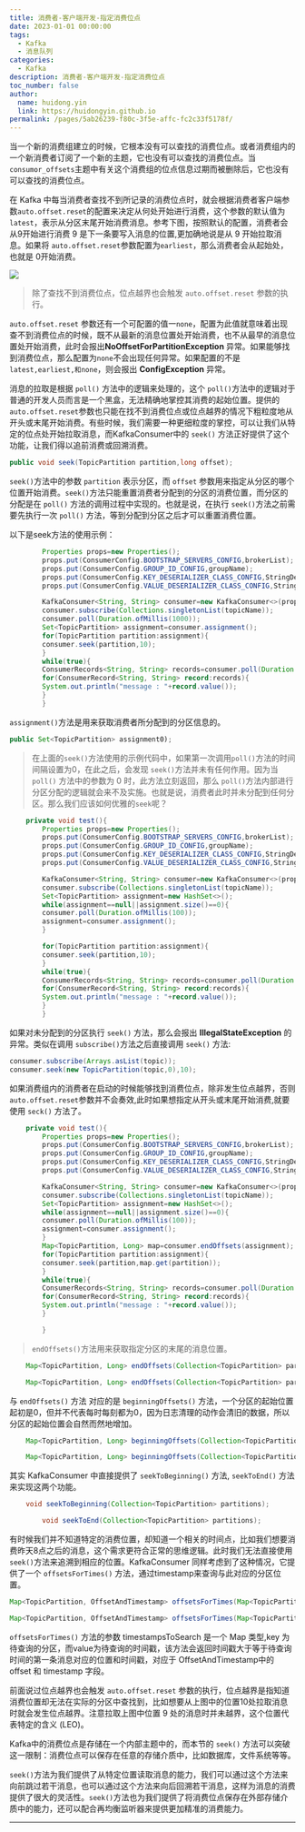 ```yaml
---
title: 消费者-客户端开发-指定消费位点
date: 2023-01-01 00:00:00
tags:
  - Kafka
  - 消息队列
categories:
  - Kafka
description: 消费者-客户端开发-指定消费位点
toc_number: false
author:
  name: huidong.yin
  link: https://huidongyin.github.io
permalink: /pages/5ab26239-f80c-3f5e-affc-fc2c33f5178f/
---
```


当一个新的消费组建立的时候，它根本没有可以查找的消费位点。或者消费组内的一个新消费者订阅了一个新的主题，它也没有可以查找的消费位点。当 `consumor_offsets`主题中有关这个消费组的位点信息过期而被删除后，它也没有可以查找的消费位点。

在 Kafka 中每当消费者查找不到所记录的消费位点时，就会根据消费者客户端参数`auto.offset.reset`的配置来决定从何处开始进行消费，这个参数的默认值为`latest`，表示从分区末尾开始消费消息。参考下图，按照默认的配置，消费者会从9开始进行消费 9 是下一条要写入消息的位置,更加确地说是从 9 开始拉取消息。如果将 `auto.offset.reset`参数配置为`earliest`，那么消费者会从起始处，也就是 0开始消费。

![](/images/kafka/消费者/05.png)

> 除了查找不到消费位点，位点越界也会触发 `auto.offset.reset` 参数的执行。

`auto.offset.reset` 参数还有一个可配置的值一`none`，配置为此值就意味着出现查不到消费位点的时候，既不从最新的消息位置处开始消费，也不从最早的消息位置处开始消费，此时会报出**NoOffsetForPartitionException** 异常。如果能够找到消费位点，那么配置为`none`不会出现任何异常。如果配置的不是`latest,earliest,和none`，则会报出 **ConfigException** 异常。

消息的拉取是根据 `poll()` 方法中的逻辑来处理的，这个 `poll()`方法中的逻辑对于普通的开发人员而言是一个黑盒，无法精确地掌控其消费的起始位置。提供的`auto.offset.reset`参数也只能在找不到消费位点或位点越界的情况下粗粒度地从开头或末尾开始消费。有些时候，我们需要一种更细粒度的掌控，可以让我们从特定的位点处开始拉取消息，而KafkaConsumer中的 `seek()` 方法正好提供了这个功能，让我们得以追前消费或回溯消费。

```java
public void seek(TopicPartition partition,long offset);
```

`seek()`方法中的参数 `partition` 表示分区，而 `offset` 参数用来指定从分区的哪个位置开始消费。`seek()`方法只能重置消费者分配到的分区的消费位置，而分区的分配是在 `poll()` 方法的调用过程中实现的。也就是说，在执行 `seek()`方法之前需要先执行一次 `poll()` 方法，等到分配到分区之后才可以重置消费位置。

以下是seek方法的使用示例：

```java
        Properties props=new Properties();
        props.put(ConsumerConfig.BOOTSTRAP_SERVERS_CONFIG,brokerList);
        props.put(ConsumerConfig.GROUP_ID_CONFIG,groupName);
        props.put(ConsumerConfig.KEY_DESERIALIZER_CLASS_CONFIG,StringDeserializer.class.getName());
        props.put(ConsumerConfig.VALUE_DESERIALIZER_CLASS_CONFIG,StringDeserializer.class.getName());

        KafkaConsumer<String, String> consumer=new KafkaConsumer<>(props);
        consumer.subscribe(Collections.singletonList(topicName));
        consumer.poll(Duration.ofMillis(1000));
        Set<TopicPartition> assignment=consumer.assignment();
        for(TopicPartition partition:assignment){
        consumer.seek(partition,10);
        }
        while(true){
        ConsumerRecords<String, String> records=consumer.poll(Duration.ofMillis(1000));
        for(ConsumerRecord<String, String> record:records){
        System.out.println("message : "+record.value());
        }
        }

```

`assignment()`方法是用来获取消费者所分配到的分区信息的。

```java
public Set<TopicPartition> assignment0);
```

> 在上面的`seek()`方法使用的示例代码中，如果第一次调用`poll()`方法的时间间隔设置为0，在此之后，会发现 `seek()`方法并未有任何作用。因为当 `poll()` 方法中的参数为 0 时，此方法立刻返回，那么 `poll()`方法内部进行分区分配的逻辑就会来不及实施。也就是说，消费者此时并未分配到任何分区。那么我们应该如何优雅的`seek`呢？

```java
    private void test(){
        Properties props=new Properties();
        props.put(ConsumerConfig.BOOTSTRAP_SERVERS_CONFIG,brokerList);
        props.put(ConsumerConfig.GROUP_ID_CONFIG,groupName);
        props.put(ConsumerConfig.KEY_DESERIALIZER_CLASS_CONFIG,StringDeserializer.class.getName());
        props.put(ConsumerConfig.VALUE_DESERIALIZER_CLASS_CONFIG,StringDeserializer.class.getName());

        KafkaConsumer<String, String> consumer=new KafkaConsumer<>(props);
        consumer.subscribe(Collections.singletonList(topicName));
        Set<TopicPartition> assignment=new HashSet<>();
        while(assignment==null||assignment.size()==0){
        consumer.poll(Duration.ofMillis(100));
        assignment=consumer.assignment();
        }

        for(TopicPartition partition:assignment){
        consumer.seek(partition,10);
        }
        while(true){
        ConsumerRecords<String, String> records=consumer.poll(Duration.ofMillis(1000));
        for(ConsumerRecord<String, String> record:records){
        System.out.println("message : "+record.value());
        }
        }

```

如果对未分配到的分区执行 `seek()` 方法，那么会报出 **IllegalStateException** 的异常。类似在调用 `subscribe()`方法之后直接调用 `seek()` 方法:

```java
consumer.subscribe(Arrays.asList(topic));
consumer.seek(new TopicPartition(topic,0),10);
```

如果消费组内的消费者在启动的时候能够找到消费位点，除非发生位点越界，否则 `auto.offset.reset`参数并不会奏效,此时如果想指定从开头或末尾开始消费,就要使用 `seck()` 方法了。

```java
    private void test(){
        Properties props=new Properties();
        props.put(ConsumerConfig.BOOTSTRAP_SERVERS_CONFIG,brokerList);
        props.put(ConsumerConfig.GROUP_ID_CONFIG,groupName);
        props.put(ConsumerConfig.KEY_DESERIALIZER_CLASS_CONFIG,StringDeserializer.class.getName());
        props.put(ConsumerConfig.VALUE_DESERIALIZER_CLASS_CONFIG,StringDeserializer.class.getName());

        KafkaConsumer<String, String> consumer=new KafkaConsumer<>(props);
        consumer.subscribe(Collections.singletonList(topicName));
        Set<TopicPartition> assignment=new HashSet<>();
        while(assignment==null||assignment.size()==0){
        consumer.poll(Duration.ofMillis(100));
        assignment=consumer.assignment();
        }
        Map<TopicPartition, Long> map=consumer.endOffsets(assignment);
        for(TopicPartition partition:assignment){
        consumer.seek(partition,map.get(partition));
        }
        while(true){
        ConsumerRecords<String, String> records=consumer.poll(Duration.ofMillis(1000));
        for(ConsumerRecord<String, String> record:records){
        System.out.println("message : "+record.value());
        }

        }
```

> `endOffsets()`方法用来获取指定分区的末尾的消息位置。

```java
    Map<TopicPartition, Long> endOffsets(Collection<TopicPartition> partitions);

    Map<TopicPartition, Long> endOffsets(Collection<TopicPartition> partitions,Duration timeout);
```

与 `endOffsets()` 方法 对应的是 `beginningOffsets()` 方法，一个分区的起始位置起初是0，但并不代表每时每刻都为0，因为日志清理的动作会清旧的数据，所以分区的起始位置会自然而然地增加。

```java
    Map<TopicPartition, Long> beginningOffsets(Collection<TopicPartition> partitions);

    Map<TopicPartition, Long> beginningOffsets(Collection<TopicPartition> partitions,Duration timeout);
```

其实 KafkaConsumer 中直接提供了 `seekToBeginning()` 方法, `seekToEnd()` 方法来实现这两个功能。

```java
    void seekToBeginning(Collection<TopicPartition> partitions);

        void seekToEnd(Collection<TopicPartition> partitions);
```

有时候我们并不知道特定的消费位置，却知道一个相关的时间点，比如我们想要消费昨天8点之后的消息，这个需求更符合正常的思维逻辑。此时我们无法直接使用 `seek()`方法来追溯到相应的位置。KafkaConsumer 同样考虑到了这种情况，它提供了一个 `offsetsForTimes()` 方法，通过timestamp来查询与此对应的分区位置。

```java
Map<TopicPartition, OffsetAndTimestamp> offsetsForTimes(Map<TopicPartition, Long> timestampsToSearch);

Map<TopicPartition, OffsetAndTimestamp> offsetsForTimes(Map<TopicPartition, Long> timestampsToSearch,Duration timeout);
```

`offsetsForTimes()` 方法的参数 timestampsToSearch 是一个 Map 类型,key 为待查询的分区，而value为待查询的时间戳，该方法会返回时间戳大于等于待查询时间的第一条消息对应的位置和时间戳，对应于 OffsetAndTimestamp中的offset 和 timestamp 字段。

前面说过位点越界也会触发 `auto.offset.reset` 参数的执行，位点越界是指知道消费位置却无法在实际的分区中查找到，比如想要从上图中的位置10处拉取消息时就会发生位点越界。注意拉取上图中位置 9 处的消息时并未越界，这个位置代表特定的含义 (LEO)。

Kafka中的消费位点是存储在一个内部主题中的，而本节的 `seek()` 方法可以突破这一限制：消费位点可以保存在任意的存储介质中，比如数据库，文件系统等等。

`seek()`方法为我们提供了从特定位置读取消息的能力，我们可以通过这个方法来向前跳过若干消息，也可以通过这个方法来向后回溯若干消息，这样为消息的消费提供了很大的灵活性。`seek()`方法也为我们提供了将消费位点保存在外部存储介质中的能力，还可以配合再均衡监听器来提供更加精准的消费能力。

---
